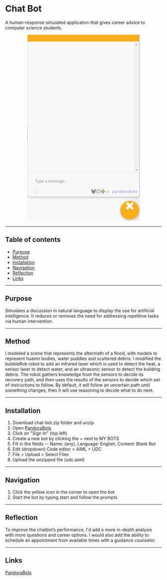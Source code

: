 # Chat Bot
A human-response simulated application that gives career advice to computer science students.

<p align="center">
  <img src="chatbot.gif" />  
</p>

---
## Table of contents
- [Purpose](#purpose)
- [Method](#method)
- [Installation](#installation)
- [Navigation](#navigation)
- [Reflection](#reflection)
- [Links](#links)

---
## Purpose
Simulates a discussion in natural language to display the use for artificial intelligence. It reduces or removes the need for addressing repetitive tasks via human intervention.

---
## Method
I modeled a scene that represents the aftermath of a flood, with models to represent huamn bodies, water puddles and scattered debris. I modified the bubbleRob robot to add an infrared laser which is used to detect the heat, a sensor laser to detect water, and an ultrasonic sensor to detect the building debris. The robot gathers knowledge from the sensors to decide its recovery path, and then uses the results of the sensors to decide which set of instructions to follow. By default, it will follow an uncertain path until something changes, then it will use reasoning to decide what to do next.

---
## Installation
1. Download chat-bot.zip folder and unzip
2. Open [PandoraBots](https://home.pandorabots.com/)
3. Click on "Sign In" (top left)
4. Create a new bot by clicking the + next to MY BOTS
5. Fill in the fields -- Name: (any), Language: English, Content: Blank Bot
6. Edit (dropdown) Code editor > AIML > UDC
7. File > Upload > Select Files
8. Upload the unzipped file (udc.aiml)

---
## Navigation
1. Click the yellow icon in the corner to open the bot
2. Start the bot by typing start and follow the prompts

---
## Reflection
To improve the chatbot’s performance, I'd add a more in-depth analysis with more questions and career options.
I would also add the ability to schedule an appointment from available times with a guidance counselor.

---
## Links
[PandoraBots](https://developer.pandorabots.com/home.html)
